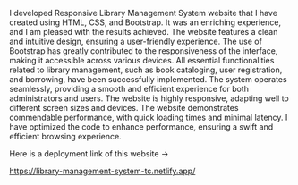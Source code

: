 I developed Responsive Library Management System website that I have created using HTML, CSS, and Bootstrap.   It was an enriching experience, and I am pleased with the results achieved.   The website features a clean and intuitive design, ensuring a user-friendly experience. The use of Bootstrap has greatly contributed to the responsiveness of the interface, making it accessible across various devices. All essential functionalities related to library management, such as book cataloging, user registration, and borrowing, have been successfully implemented. The system operates seamlessly, providing a smooth and efficient experience for both administrators and users. The website is highly responsive, adapting well to different screen sizes and devices.  The website demonstrates commendable performance, with quick loading times and minimal latency. I have optimized the code to enhance performance, ensuring a swift and efficient browsing experience.

Here is a deployment link of this website ->

https://library-management-system-tc.netlify.app/
